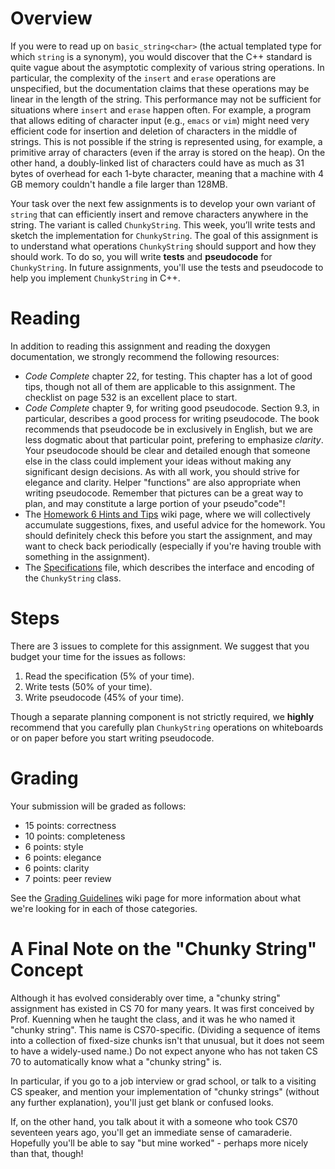 # Overview
If you were to read up on `basic_string<char>` (the actual templated type for which `string` is a synonym), you would discover that the C++ standard is quite vague about the asymptotic complexity of various string operations. In particular, the complexity of the `insert` and `erase` operations are unspecified, but the documentation claims that these operations may be linear in the length of the string. This performance may not be sufficient for situations where `insert` and `erase` happen often. For example, a program that allows editing of character input (e.g., `emacs` or `vim`) might need very efficient code for insertion and deletion of characters in the middle of strings. This is not possible if the string is represented using, for example, a primitive array of characters (even if the array is stored on the heap). On the other hand, a doubly-linked list of characters could have as much as 31 bytes of overhead for each 1-byte character, meaning that a machine with 4 GB memory couldn't handle a file larger than 128MB.

Your task over the next few assignments is to develop your own variant of `string` that can efficiently insert and remove characters anywhere in the string. The variant is called `ChunkyString`. This week, you’ll write tests and sketch the implementation for `ChunkyString`. The goal of this assignment is to understand what operations `ChunkyString` should support and how they should work. To do so, you will write **tests** and **pseudocode** for `ChunkyString`. In future assignments, you'll use the tests and pseudocode to help you implement `ChunkyString` in C++.

# Reading

In addition to reading this assignment and reading the doxygen documentation, we strongly recommend the following resources:

* _Code Complete_ chapter 22, for testing. This chapter has a lot of good tips, though not all of them are applicable to this assignment. The checklist on page 532 is an excellent place to start.
* _Code Complete_ chapter 9, for writing good pseudocode. Section 9.3, in particular, describes a good process for writing pseudocode. The book recommends that pseudocode be in exclusively in English, but we are less dogmatic about that particular point, prefering to emphasize *clarity*. Your pseudocode should be clear and detailed enough that someone else in the class could implement your ideas without making any significant design decisions. As with all work, you should strive for elegance and clarity.  Helper "functions" are also appropriate when  writing pseudocode. Remember that pictures can be a great way to plan, and may constitute a large portion of your pseudo"code"!
* The [Homework 6 Hints and Tips](https://github.com/hmc-cs70-fall2016/Materials/wiki/HW6-Hints-Tips) wiki page, where we will collectively accumulate suggestions, fixes, and useful advice for the homework. You should definitely check this before you start the assignment, and may want to check back periodically (especially if you're having trouble with something in the assignment). 
* The [Specifications](Specifications.md) file, which describes the interface and encoding of the `ChunkyString` class. 

# Steps
There are 3 issues to complete for this assignment. We suggest that you budget your time for the issues as follows:

1. Read the specification (5% of your time). 
1. Write tests (50% of your time). 
1. Write pseudocode (45% of your time). 

Though a separate planning component is not strictly required, we **highly** recommend that you carefully plan `ChunkyString` operations on whiteboards or on paper before you start writing pseudocode.

# Grading
Your submission will be graded as follows: 
* 15 points: correctness
* 10 points: completeness
* 6 points: style 
* 6 points: elegance
* 6 points: clarity 
* 7 points: peer review

See the [Grading Guidelines](https://github.com/hmc-cs70-fall2016/Materials/wiki/Grading-Guidelines) wiki page for more information about what we're looking for in each of those categories. 

# A Final Note on the "Chunky String" Concept

Although it has evolved considerably over time, a "chunky string" assignment has existed in CS 70 for many years. It was first conceived by Prof. Kuenning when he taught the class, and it was he who named it "chunky string". This name is CS70-specific. (Dividing a sequence of items into a collection of fixed-size chunks isn't that unusual, but it does not seem to have a widely-used name.) Do not expect anyone who has not taken CS 70 to automatically know what a "chunky string" is.

In particular, if you go to a job interview or grad school, or talk to a visiting CS speaker, and mention your implementation of "chunky strings" (without any further explanation), you'll just get blank or confused looks.

If, on the other hand, you talk about it with a someone who took CS70 seventeen years ago, you'll get an immediate sense of camaraderie. Hopefully you'll be able to say "but mine worked" - perhaps more nicely than that, though!
